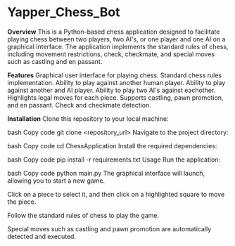 # Yapper_Chess_Bot
**Overview**
This is a Python-based chess application designed to facilitate playing chess between two players, two AI's, or one player and one AI on a graphical interface. The application implements the standard rules of chess, including movement restrictions, check, checkmate, and special moves such as castling and en passant.

**Features**
Graphical user interface for playing chess.
Standard chess rules implementation.
Ability to play against another human player.
Ability to play against another and AI player.
Ability to play two AI's against eachother.
Highlights legal moves for each piece.
Supports castling, pawn promotion, and en passant.
Check and checkmate detection.

**Installation**
Clone this repository to your local machine:

bash
Copy code
git clone <repository_url>
Navigate to the project directory:

bash
Copy code
cd ChessApplication
Install the required dependencies:

bash
Copy code
pip install -r requirements.txt
Usage
Run the application:

bash
Copy code
python main.py
The graphical interface will launch, allowing you to start a new game.

Click on a piece to select it, and then click on a highlighted square to move the piece.

Follow the standard rules of chess to play the game.

Special moves such as castling and pawn promotion are automatically detected and executed.
